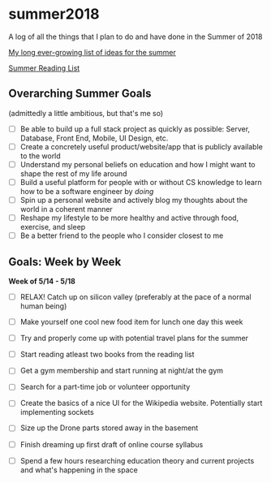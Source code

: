 # summer2018
A log of all the things that I plan to do and have done in the Summer of 2018

[My long ever-growing list of ideas for the summer](ideas.md)

[Summer Reading List](reading.md)

## Overarching Summer Goals
(admittedly a little ambitious, but that's me so)

- [ ] Be able to build up a full stack project as quickly as possible: Server, Database, Front End, Mobile, UI Design, etc.
- [ ] Create a concretely useful product/website/app that is publicly available to the world
- [ ] Understand my personal beliefs on education and how I might want to shape the rest of my life around 
- [ ] Build a useful platform for people with or without CS knowledge to learn how to be a software engineer by *doing*
- [ ] Spin up a personal website and actively blog my thoughts about the world in a coherent manner
- [ ] Reshape my lifestyle to be more healthy and active through food, exercise, and sleep
- [ ] Be a better friend to the people who I consider closest to me

## Goals: Week by Week
**Week of 5/14 - 5/18**
- [ ] RELAX! Catch up on silicon valley (preferably at the pace of a normal human being)
- [ ] Make yourself one cool new food item for lunch one day this week
- [ ] Try and properly come up with potential travel plans for the summer
- [ ] Start reading atleast two books from the reading list <names tbd>
- [ ] Get a gym membership and start running at night/at the gym
- [ ] Search for a part-time job or volunteer opportunity
- [ ] Create the basics of a nice UI for the Wikipedia website. Potentially start implementing sockets
- [ ] Size up the Drone parts stored away in the basement
- [ ] Finish dreaming up first draft of online course syllabus
- [ ] Spend a few hours researching education theory and current projects and what's happening in the space



